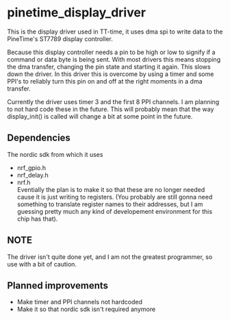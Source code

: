 # pinetime_display_driver

This is the display driver used in TT-time, it uses dma spi to write data to the PineTime's ST7789 display controller.


Because this display controller needs a pin to be high or low to signify if a command or data byte is being sent. With most drivers this means stopping the dma transfer, changing the pin state and starting it again. This slows down the driver. In this driver this is overcome by using a timer and some PPI's to reliably turn this pin on and off at the right moments in a dma transfer.


Currently the driver uses timer 3 and the first 8 PPI channels. I am planning to not hard code these in the future. This will probably mean that the way display_init() is called will change a bit at some point in the future.

## Dependencies
The nordic sdk from which it uses
* nrf_gpio.h
* nrf_delay.h
* nrf.h
<br>Eventially the plan is to make it so that these are no longer needed cause it is just writing to registers. (You probably are still gonna need something to translate register names to their addresses, but I am guessing pretty much any kind of developement environment for this chip has that).


## NOTE
The driver isn't quite done yet, and I am not the greatest programmer, so use with a bit of caution.

## Planned improvements
* Make timer and PPI channels not hardcoded
* Make it so that nordic sdk isn't required anymore
